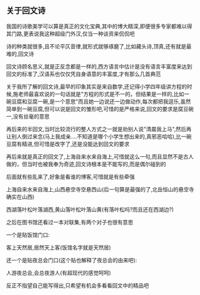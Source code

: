 ## 关于回文诗 ##

我国的诗歌美学可以算是真正的文化宝典,其中的博大精深,即便很多专家都难以得其门路,更表说我这种超级门外汉,仅当一种谈资来侃侃吧

 

诗的种类就很多,且不论平仄音律,就形式就够琢磨了,比如藏头诗,顶真,还有就是最难的,回文诗

 

回文诗顾名思义,就是正反念都是一样的,西方语言中估计是没有语言丰富度来达到回文的标准了,汉语系也仅仅凭自身语意的丰富度,才有那么几首典范

 

关于我所了解的回文诗,最早的印象其实是来自数学,还记得小学四年级讲方程的时候,施老师最喜欢说的一句话就是"方程的形式是不一的，但结果是一样的,比如一碗豆腐和豆腐一碗,是一个意思"而且她一边说还一边做动作,每次都把我逗乐,虽然简单到一碗豆腐,但可以说是回文的雏形吧,可惜的是严格来说,回文的要求是腐豆碗一,没有丝毫的意思

 

再后来的半回文,当时比较流行的整人方式之一就是劝别人说"清晨我上马",然后再让别人倒过来念(马上我成亲....不知道是哪个小学生想出来的,真邪恶哈哈),比一碗豆腐有精进,但可惜是改字了,还是没能达到回文的要求

 

再后来就是真正的回文了,上海自来水来自海上,可惜就这么一句,而且显然不是古人做的，但当时也被我奉为奇迹,回文诗根本是不能写的,而是偶尔碰到的

 

后面就有些乱来了,好象是看谁的博客,可惜就是有些牵强

 

上海自来水来自海上,山西悬空寺空悬西山(后一句算是最强的了,北岳恒山的悬空寺确实在山西)

 

西湖落叶松叶落湖西,黄山落叶松叶落山黄(有落叶松吗?而且还在西湖边?)

 

之后在图书馆还看过一本对联集,有两个对子也很有意思

 

一个是贴饭馆门口:

 

客上天然居,居然天上客(饭馆名字就是天然居)

 

还一个是贴夜总会门口(这个贴也解释了夜总会的由来吧):

 

人游夜总会,会总夜游人(有超现代的感觉呵呵)

 

反正不指望自己能写得出,只希望有机会多看看回文中的精品吧
